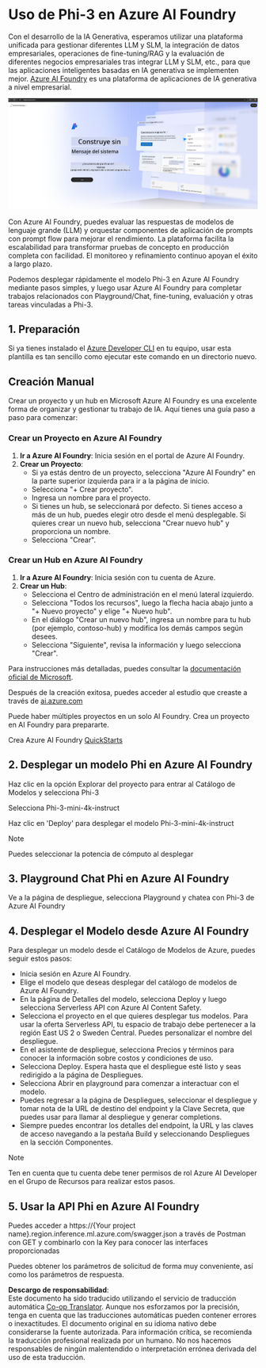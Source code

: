 <!--
CO_OP_TRANSLATOR_METADATA:
{
  "original_hash": "3a1e48b628022485aac989c9f733e792",
  "translation_date": "2025-05-07T10:20:23+00:00",
  "source_file": "md/02.QuickStart/AzureAIFoundry_QuickStart.md",
  "language_code": "es"
}
-->
# **Uso de Phi-3 en Azure AI Foundry**

Con el desarrollo de la IA Generativa, esperamos utilizar una plataforma unificada para gestionar diferentes LLM y SLM, la integración de datos empresariales, operaciones de fine-tuning/RAG y la evaluación de diferentes negocios empresariales tras integrar LLM y SLM, etc., para que las aplicaciones inteligentes basadas en IA generativa se implementen mejor. [Azure AI Foundry](https://ai.azure.com) es una plataforma de aplicaciones de IA generativa a nivel empresarial.

![aistudo](../../../../translated_images/aifoundry_home.f28a8127c96c7d93d6fb1d0a69b635bc36834da1f0615d7d2b8be216021d9eeb.es.png)

Con Azure AI Foundry, puedes evaluar las respuestas de modelos de lenguaje grande (LLM) y orquestar componentes de aplicación de prompts con prompt flow para mejorar el rendimiento. La plataforma facilita la escalabilidad para transformar pruebas de concepto en producción completa con facilidad. El monitoreo y refinamiento continuo apoyan el éxito a largo plazo.

Podemos desplegar rápidamente el modelo Phi-3 en Azure AI Foundry mediante pasos simples, y luego usar Azure AI Foundry para completar trabajos relacionados con Playground/Chat, fine-tuning, evaluación y otras tareas vinculadas a Phi-3.

## **1. Preparación**

Si ya tienes instalado el [Azure Developer CLI](https://learn.microsoft.com/azure/developer/azure-developer-cli/overview?WT.mc_id=aiml-138114-kinfeylo) en tu equipo, usar esta plantilla es tan sencillo como ejecutar este comando en un directorio nuevo.

## Creación Manual

Crear un proyecto y un hub en Microsoft Azure AI Foundry es una excelente forma de organizar y gestionar tu trabajo de IA. Aquí tienes una guía paso a paso para comenzar:

### Crear un Proyecto en Azure AI Foundry

1. **Ir a Azure AI Foundry**: Inicia sesión en el portal de Azure AI Foundry.
2. **Crear un Proyecto**:
   - Si ya estás dentro de un proyecto, selecciona "Azure AI Foundry" en la parte superior izquierda para ir a la página de inicio.
   - Selecciona "+ Crear proyecto".
   - Ingresa un nombre para el proyecto.
   - Si tienes un hub, se seleccionará por defecto. Si tienes acceso a más de un hub, puedes elegir otro desde el menú desplegable. Si quieres crear un nuevo hub, selecciona "Crear nuevo hub" y proporciona un nombre.
   - Selecciona "Crear".

### Crear un Hub en Azure AI Foundry

1. **Ir a Azure AI Foundry**: Inicia sesión con tu cuenta de Azure.
2. **Crear un Hub**:
   - Selecciona el Centro de administración en el menú lateral izquierdo.
   - Selecciona "Todos los recursos", luego la flecha hacia abajo junto a "+ Nuevo proyecto" y elige "+ Nuevo hub".
   - En el diálogo "Crear un nuevo hub", ingresa un nombre para tu hub (por ejemplo, contoso-hub) y modifica los demás campos según desees.
   - Selecciona "Siguiente", revisa la información y luego selecciona "Crear".

Para instrucciones más detalladas, puedes consultar la [documentación oficial de Microsoft](https://learn.microsoft.com/azure/ai-studio/how-to/create-projects).

Después de la creación exitosa, puedes acceder al estudio que creaste a través de [ai.azure.com](https://ai.azure.com/)

Puede haber múltiples proyectos en un solo AI Foundry. Crea un proyecto en AI Foundry para prepararte.

Crea Azure AI Foundry [QuickStarts](https://learn.microsoft.com/azure/ai-studio/quickstarts/get-started-code)


## **2. Desplegar un modelo Phi en Azure AI Foundry**

Haz clic en la opción Explorar del proyecto para entrar al Catálogo de Modelos y selecciona Phi-3

Selecciona Phi-3-mini-4k-instruct

Haz clic en 'Deploy' para desplegar el modelo Phi-3-mini-4k-instruct

> [!NOTE]
>
> Puedes seleccionar la potencia de cómputo al desplegar

## **3. Playground Chat Phi en Azure AI Foundry**

Ve a la página de despliegue, selecciona Playground y chatea con Phi-3 de Azure AI Foundry

## **4. Desplegar el Modelo desde Azure AI Foundry**

Para desplegar un modelo desde el Catálogo de Modelos de Azure, puedes seguir estos pasos:

- Inicia sesión en Azure AI Foundry.
- Elige el modelo que deseas desplegar del catálogo de modelos de Azure AI Foundry.
- En la página de Detalles del modelo, selecciona Deploy y luego selecciona Serverless API con Azure AI Content Safety.
- Selecciona el proyecto en el que quieres desplegar tus modelos. Para usar la oferta Serverless API, tu espacio de trabajo debe pertenecer a la región East US 2 o Sweden Central. Puedes personalizar el nombre del despliegue.
- En el asistente de despliegue, selecciona Precios y términos para conocer la información sobre costos y condiciones de uso.
- Selecciona Deploy. Espera hasta que el despliegue esté listo y seas redirigido a la página de Despliegues.
- Selecciona Abrir en playground para comenzar a interactuar con el modelo.
- Puedes regresar a la página de Despliegues, seleccionar el despliegue y tomar nota de la URL de destino del endpoint y la Clave Secreta, que puedes usar para llamar al despliegue y generar completions.
- Siempre puedes encontrar los detalles del endpoint, la URL y las claves de acceso navegando a la pestaña Build y seleccionando Despliegues en la sección Componentes.

> [!NOTE]
> Ten en cuenta que tu cuenta debe tener permisos de rol Azure AI Developer en el Grupo de Recursos para realizar estos pasos.

## **5. Usar la API Phi en Azure AI Foundry**

Puedes acceder a https://{Your project name}.region.inference.ml.azure.com/swagger.json a través de Postman con GET y combinarlo con la Key para conocer las interfaces proporcionadas

Puedes obtener los parámetros de solicitud de forma muy conveniente, así como los parámetros de respuesta.

**Descargo de responsabilidad**:  
Este documento ha sido traducido utilizando el servicio de traducción automática [Co-op Translator](https://github.com/Azure/co-op-translator). Aunque nos esforzamos por la precisión, tenga en cuenta que las traducciones automáticas pueden contener errores o inexactitudes. El documento original en su idioma nativo debe considerarse la fuente autorizada. Para información crítica, se recomienda la traducción profesional realizada por un humano. No nos hacemos responsables de ningún malentendido o interpretación errónea derivada del uso de esta traducción.